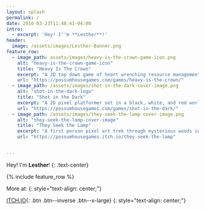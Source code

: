 ```yaml
---
layout: splash
permalink: /
date: 2016-03-23T11:48:41-04:00
intro: 
  - excerpt: 'Hey! I''m **Lesther**!'
header:
  image: /assets/images/Lesther-Banner.png
feature_row:
  - image_path: assets/images/heavy-is-the-crown-game-icon.png
    alt: "heavy-is-the-crown-game-icon"
    title: "Heavy Is The Crown"
    excerpt: "A 2D top down game of heart wrenching resource management"
    url: "https://possumhousegames.com/games/heavy-is-the-crown/"
  - image_path: /assets/images/shot-in-the-dark-cover-image.png
    alt: "shot-in-the-dark-logo"
    title: "Shot in the Dark"
    excerpt: "A 2D pixel platformer set in a black, white, and red world built in the Construct 3 game engine."
    url: "https://possumhousegames.com/games/shot-in-the-dark/"
  - image_path: /assets/images/they-seek-the-lamp-cover-image.png
    alt: "they-seek-the-lamp-cover-image"
    title: "They Seek the Lamp"
    excerpt: "A first person pixel art trek through mysterious woods in search for a way out."
    url: "https://possumhousegames.itch.io/they-seek-the-lamp"


---
```


<!-- ![lesther-banner]({{ site.url }}{{ site.baseurl }}/assets/images/Lesther-Banner.png)
{: .align-center} -->

Hey! I'm **Lesther**!
{: .text-center}

{% include feature_row %}

More at: 
{: style="text-align: center;"}

[ITCH.IO](https://kpable.itch.io/){: .btn .btn--inverse .btn--x-large}
{: style="text-align: center;"}

<!-- 
  - image_path: /assets/images/the-door-within-game-icon.png
    alt: "the-door-within-game-icon"
    title: "The Door Within"
    excerpt: ""
    url: "https://kpable.itch.io/the-door-within"
  - image_path: /assets/images/out-of-order-game-icon.png
    alt: "out-of-order-game-icon"
    title: "Out Of Order"
    excerpt: "It's up to V3n-D0 to complete vending orders... too bad everthing is broken"
    url: "https://thomasmrigney.itch.io/out-of-order"
  - image_path: /assets/images/oof-what-a-drag-game-icon.png
    alt: "oof-what-a-drag-game-icon"
    title: "Oof What a Drag"
    excerpt: ""
    url: "https://kpable.itch.io/oof-what-a-drag"
  - image_path: /assets/images/activate-the-laser-game-icon.png
    alt: "activate-the-laser-game-icon"
    title: "Activate The Laser"
    excerpt: "Push the buttons! Activate the Laser!"
    url: "https://kpable.itch.io/activate-the-laser"
  - image_path: /assets/images/turn-me-on-game-icon.png
    alt: "turn-me-on-game-icon"
    title: "Turn Me On"
    excerpt: "Push the right buttons in the right order."
    url: "https://kpable.itch.io/turn-me-on" -->
